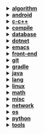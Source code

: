 <details><summary><b><u>algorithm</u></b></summary>
<ul>
<li><a href="notebook/algorithm/bit-operation.org">数据结构与算法 - 位运算相关</a></li>
<li><a href="notebook/algorithm/concept.org">数据结构与算法 - 概念了解</a></li>
<li><a href="notebook/algorithm/encode.org">数据结构与算法分析 - 编码</a></li>
<li><a href="notebook/algorithm/encrypt.org">数据结构与算法 - 加密算法</a></li>
<li><a href="notebook/algorithm/hash.org">数据结构与算法 - 消息摘要算法</a></li>
<li><a href="notebook/algorithm/misc.org">数据结构与算法 - 未分类</a></li>
<li><a href="notebook/algorithm/random.org">随机数的生成与使用</a></li>
<li><a href="notebook/algorithm/search-sort.org">查找与排序算法</a></li>
<li><a href="notebook/algorithm/struct.org">表、树、图</a></li>
</ul>
</details>
<details><summary><b><u>android</u></b></summary>
<ul>
<li><a href="notebook/android/activity.org">Android - Activity</a></li>
<li><a href="notebook/android/content-provider.org">Android - 内容提供器</a></li>
<li><a href="notebook/android/fragment.org">Android - Fragment</a></li>
<li><a href="notebook/android/layout.org">Android - Layout</a></li>
<li><a href="notebook/android/misc.org">Android - Misc</a></li>
<li><a href="notebook/android/resource.org">Android - Resource</a></li>
<li><a href="notebook/android/service.org">Android - Service</a></li>
</ul>
</details>
<details><summary><b><u>c-c++</u></b></summary>
<ul>
<li><a href="notebook/c-c++/c.org">C 语言笔记</a></li>
<li><a href="notebook/c-c++/compile.org">C-C++ - 编译器的使用</a></li>
<li><a href="notebook/c-c++/cpp.org">C-C++ - C++ 笔记</a></li>
<li><a href="notebook/c-c++/gdb.org">C-C++ - GDB 的使用</a></li>
<li><a href="notebook/c-c++/libc.org">C-C++ - C 标准库使用</a></li>
<li><a href="notebook/c-c++/makefile.org">C-C++ - Makefile</a></li>
<li><a href="notebook/c-c++/pointer.org">C-C++ - 指针</a></li>
<li><a href="notebook/c-c++/question.org">C-C++ - 问题集</a></li>
</ul>
</details>
<details><summary><b><u>compile</u></b></summary>
<ul>
<li><a href="notebook/compile/grammar.org">编译原理 - 语法分析</a></li>
<li><a href="notebook/compile/lex.org">编译原理 - 词法分析</a></li>
<li><a href="notebook/compile/simple-compile.org">编译原理 - 简单的语法制导翻译器</a></li>
</ul>
</details>
<details><summary><b><u>database</u></b></summary>
<ul>
<li><a href="notebook/database/mssql.org">数据库 - SQL Server</a></li>
<li><a href="notebook/database/mysql.org">数据库 - MySQL 笔记</a></li>
<li><a href="notebook/database/orm.org">数据库 - ORM 框架</a></li>
<li><a href="notebook/database/question.org">数据库 - 问题集</a></li>
<li><a href="notebook/database/redis.org">数据库 - Redis 笔记</a></li>
<li><a href="notebook/database/sql.org">数据库 - SQL 笔记</a></li>
<li><a href="notebook/database/vc.org">数据库 - 版本控制</a></li>
</ul>
</details>
<details><summary><b><u>dotnet</u></b></summary>
<ul>
<li><a href="notebook/dotnet/csharp-feature.org">.NET - C# 高级特性</a></li>
<li><a href="notebook/dotnet/csharp-note.org">.NET - C# 基础</a></li>
<li><a href="notebook/dotnet/misc.org">.NET - 未分类</a></li>
<li><a href="notebook/dotnet/winforms.org">.NET - WinForm 相关笔记</a></li>
</ul>
</details>
<details><summary><b><u>emacs</u></b></summary>
<ul>
<li><a href="notebook/emacs/code-style.org">Elisp - 风格规范</a></li>
<li><a href="notebook/emacs/elisp.org">Emacs - Emacs Lisp</a></li>
<li><a href="notebook/emacs/emacs.org">Emacs - 操作技巧</a></li>
<li><a href="notebook/emacs/minor-mode.org">Emacs - 实用模式</a></li>
<li><a href="notebook/emacs/org-mode.org">Emacs - Org-mode</a></li>
<li><a href="notebook/emacs/question.org">Emacs - 问题集</a></li>
<li><a href="notebook/emacs/regex.org">Emacs - 正则表达式</a></li>
<li><a href="notebook/emacs/utils.org">Emacs - 实用功能</a></li>
</ul>
</details>
<details><summary><b><u>front-end</u></b></summary>
<ul>
<li><details><summary><b><u>frameworks</u></b></summary>
<ul>
</ul>
</details>
<li><details><summary><b><u>libraries</u></b></summary>
<ul>
<li><a href="notebook/front-end/libraries/jquery.org">jQuery 相关笔记</a></li>
</ul>
</details>
<li><details><summary><b><u>tools</u></b></summary>
<ul>
</ul>
</details>
<li><a href="notebook/front-end/css-base.org">CSS/CSS3 基础笔记</a></li>
<li><a href="notebook/front-end/design.org">网页设计相关笔记</a></li>
<li><a href="notebook/front-end/html-base.org">HTML/HTML5 基础笔记</a></li>
<li><a href="notebook/front-end/html.org">HTML 标签使用笔记</a></li>
<li><a href="notebook/front-end/javascript-base.org">JavaScript 基础笔记</a></li>
<li><a href="notebook/front-end/technology.org">Web 相关技术</a></li>
</ul>
</details>
<details><summary><b><u>git</u></b></summary>
<ul>
<li><a href="notebook/git/git-book.org">Git - Git-Book 阅读笔记</a></li>
<li><a href="notebook/git/git-hook.org">Git - Hook 收集</a></li>
<li><a href="notebook/git/git.org">Git - 使用笔记</a></li>
<li><a href="notebook/git/github.org">Git - Github</a></li>
<li><a href="notebook/git/style.org">Git - 规范</a></li>
</ul>
</details>
<details><summary><b><u>gradle</u></b></summary>
<ul>
<li><a href="notebook/gradle/flyway.org">Gradle - 使用 Flyway</a></li>
<li><a href="notebook/gradle/gradle.org">Gradle - 基础使用</a></li>
<li><a href="notebook/gradle/java-build.org">Gradle - Java 项目构建</a></li>
<li><a href="notebook/gradle/plugin.org">Gradle - 常用插件</a></li>
</ul>
</details>
<details><summary><b><u>java</u></b></summary>
<ul>
<li><a href="notebook/java/annotations.org">Java - 注解类</a></li>
<li><a href="notebook/java/class-object.org">Java - 类和对象</a></li>
<li><a href="notebook/java/faq.org">Java - 遇到的问题</a></li>
<li><a href="notebook/java/interface-inheritance.org">Java - 接口和继承</a></li>
<li><a href="notebook/java/java-feature.org">Java - 高级特性</a></li>
<li><a href="notebook/java/java-generics.org">Java - 泛型</a></li>
<li><a href="notebook/java/java-io.org">Java - I/O 操作</a></li>
<li><a href="notebook/java/java-lambda.org">Java - Lambda 表达式</a></li>
<li><a href="notebook/java/java-reflection.org">Java - 反射</a></li>
<li><a href="notebook/java/java-stream.org">Java - 流相关</a></li>
<li><a href="notebook/java/java.org">Java - 基础笔记</a></li>
<li><a href="notebook/java/javadoc.org">Java - JavaDoc 笔记</a></li>
<li><a href="notebook/java/jdbc.org">Java - JDBC 使用</a></li>
<li><a href="notebook/java/misc.org">Java - Misc</a></li>
<li><a href="notebook/java/package.org">Java - 导入对象</a></li>
<li><a href="notebook/java/swing.org">Java - Swing</a></li>
<li><a href="notebook/java/tips.org">Java - 使用技巧</a></li>
</ul>
</details>
<details><summary><b><u>lang</u></b></summary>
<ul>
<li><a href="notebook/lang/bash.org">Language - Bash</a></li>
<li><a href="notebook/lang/graphviz.org">Language - Dot</a></li>
<li><a href="notebook/lang/plantuml.org">Language - plantuml</a></li>
<li><a href="notebook/lang/uml.org">Language - UML</a></li>
</ul>
</details>
<details><summary><b><u>linux</u></b></summary>
<ul>
<li><a href="notebook/linux/debian.org">Linux - Debian 系统使用</a></li>
<li><a href="notebook/linux/faq.org">Linux - 常见问题</a></li>
<li><a href="notebook/linux/linux.org">Linux - 基础笔记</a></li>
</ul>
</details>
<details><summary><b><u>math</u></b></summary>
<ul>
<li><details><summary><b><u>discrete</u></b></summary>
<ul>
<li><a href="notebook/math/discrete/基本结构.org">离散数学 - 基本结构</a></li>
<li><a href="notebook/math/discrete/逻辑和证明.org">离散数学 - 逻辑和证明</a></li>
</ul>
</details>
<li><details><summary><b><u>linear</u></b></summary>
<ul>
<li><a href="notebook/math/linear/矩阵和方程组.org">线性代数 - 矩阵和方程组</a></li>
</ul>
</details>
<li><details><summary><b><u>probability</u></b></summary>
<ul>
<li><a href="notebook/math/probability/lea.org">概率 - 概率编程框架</a></li>
</ul>
</details>
</ul>
</details>
<details><summary><b><u>misc</u></b></summary>
<ul>
<li><a href="notebook/misc/coding.org">Misc - 编程相关</a></li>
<li><a href="notebook/misc/liscense.org">Misc - 开源协议</a></li>
<li><a href="notebook/misc/noun.org">Misc - 技术了解</a></li>
<li><a href="notebook/misc/rest-api.org">Misc - REST API</a></li>
<li><a href="notebook/misc/se.org">Misc - 结构化编程</a></li>
<li><a href="notebook/misc/unicode.org">Misc - Unicode 相关</a></li>
</ul>
</details>
<details><summary><b><u>network</u></b></summary>
<ul>
<li><a href="notebook/network/protocol.org">计算机网络 - 协议</a></li>
<li><a href="notebook/network/url.org">计算机网络 - 统一资源定位符 URL</a></li>
<li><a href="notebook/network/xnote.org">计算机网络 - 五层模型</a></li>
</ul>
</details>
<details><summary><b><u>os</u></b></summary>
<ul>
<li><a href="notebook/os/base.org">操作系统 - 基础内容</a></li>
<li><a href="notebook/os/concurrency.org">操作系统 - 并发</a></li>
<li><a href="notebook/os/ecf.org">操作系统 - 异常控制流</a></li>
<li><a href="notebook/os/express.org">操作系统 - 程序的机器级表示</a></li>
<li><a href="notebook/os/info.org">操作系统 - 信息的表示和处理</a></li>
<li><a href="notebook/os/io.org">操作系统 - I/O</a></li>
<li><a href="notebook/os/link.org">操作系统 - 链接</a></li>
</ul>
</details>
<details><summary><b><u>python</u></b></summary>
<ul>
<li><details><summary><b><u>frameworks</u></b></summary>
<ul>
<li><a href="notebook/python/frameworks/flask.org">框架 - Flask 笔记</a></li>
</ul>
</details>
<li><details><summary><b><u>libraries</u></b></summary>
<ul>
</ul>
</details>
<li><details><summary><b><u>tools</u></b></summary>
<ul>
</ul>
</details>
<li><a href="notebook/python/async.org">Python - 异步 I/O</a></li>
<li><a href="notebook/python/coroutine.org">Python 协程</a></li>
<li><a href="notebook/python/faq.org">Python - 常见问题</a></li>
<li><a href="notebook/python/pep249.org">PEP249 - 数据库接口</a></li>
<li><a href="notebook/python/python.org">Python - 基础笔记</a></li>
<li><a href="notebook/python/pythondoc.org">Python - 文档字符串</a></li>
<li><a href="notebook/python/setup.org">Python - 打包</a></li>
<li><a href="notebook/python/socket.org">Python - socket 编程</a></li>
<li><a href="notebook/python/stdlib.org">Python - 标准库</a></li>
<li><a href="notebook/python/text-process.org">Python - 文本处理</a></li>
<li><a href="notebook/python/thread.org">Python - 并发编程</a></li>
<li><a href="notebook/python/tkinter.org">Python - Tkinter 使用</a></li>
<li><a href="notebook/python/weakref.org">Python - 弱引用</a></li>
</ul>
</details>
<details><summary><b><u>tools</u></b></summary>
<ul>
<li><a href="notebook/tools/chrome.org">Tool - Chrome</a></li>
<li><a href="notebook/tools/ci.org">Tool - 自动集成</a></li>
<li><a href="notebook/tools/cmd.org">Tool - Windows CMD 命令</a></li>
<li><a href="notebook/tools/curl.org">Tool - curl</a></li>
<li><a href="notebook/tools/shell.org">Tool - Linux Shell 命令</a></li>
<li><a href="notebook/tools/ssh.org">Tool - SSH</a></li>
<li><a href="notebook/tools/utils.org">Tool - 实用开源工具收集</a></li>
<li><a href="notebook/tools/vim.org">Tool - Vim 笔记</a></li>
</ul>
</details>
